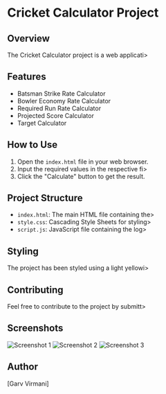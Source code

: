 # Cricket Calculator Project

## Overview
The Cricket Calculator project is a web applicati>

## Features
- Batsman Strike Rate Calculator
- Bowler Economy Rate Calculator
- Required Run Rate Calculator
- Projected Score Calculator
- Target Calculator

## How to Use
1. Open the `index.html` file in your web browser.
2. Input the required values in the respective fi>
3. Click the "Calculate" button to get the result.

## Project Structure
- `index.html`: The main HTML file containing the>
- `style.css`: Cascading Style Sheets for styling>
- `script.js`: JavaScript file containing the log>

## Styling
The project has been styled using a light yellowi>

## Contributing
Feel free to contribute to the project by submitt>

## Screenshots
![Screenshot 1](IMG_20240124_153524.jpg)
![Screenshot 2](IMG_20240124_153539.jpg)
![Screenshot 3](IMG_20240124_153558.jpg)
## Author
[Garv Virmani]
